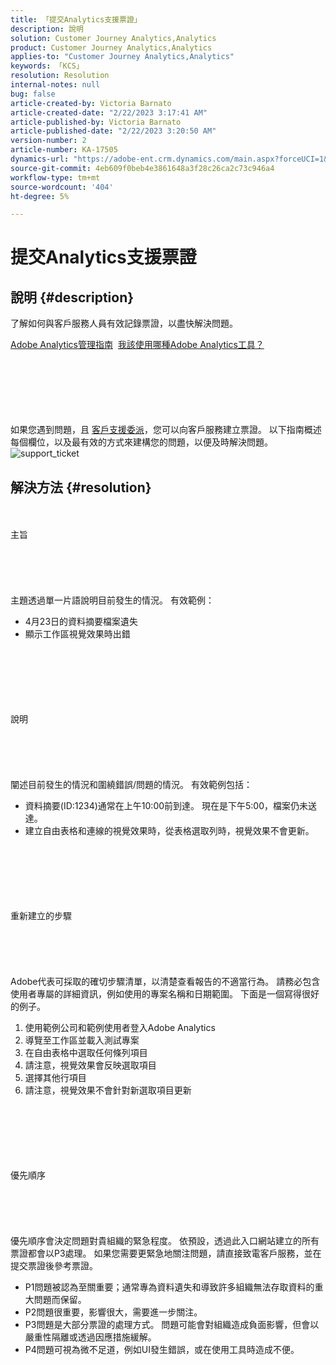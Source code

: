 ```yaml
---
title: 「提交Analytics支援票證」
description: 說明
solution: Customer Journey Analytics,Analytics
product: Customer Journey Analytics,Analytics
applies-to: "Customer Journey Analytics,Analytics"
keywords: 「KCS」
resolution: Resolution
internal-notes: null
bug: false
article-created-by: Victoria Barnato
article-created-date: "2/22/2023 3:17:41 AM"
article-published-by: Victoria Barnato
article-published-date: "2/22/2023 3:20:50 AM"
version-number: 2
article-number: KA-17505
dynamics-url: "https://adobe-ent.crm.dynamics.com/main.aspx?forceUCI=1&pagetype=entityrecord&etn=knowledgearticle&id=64925975-5fb2-ed11-83fe-6045bd0067ea"
source-git-commit: 4eb609f0beb4e3861648a3f28c26ca2c73c946a4
workflow-type: tm+mt
source-wordcount: '404'
ht-degree: 5%

---
```


# 提交Analytics支援票證

## 說明 {#description}


了解如何與客戶服務人員有效記錄票證，以盡快解決問題。



[Adobe Analytics管理指南](https://docs.adobe.com/help/zh-Hant/analytics/admin/home.html)  [我該使用哪種Adobe Analytics工具？](https://docs.adobe.com/help/zh-Hant/analytics/admin/admin-overview/which-analytics-tool.translate.html)


<br><br><br><br> <br><br>
如果您遇到問題，且 [客戶支援委派](https://helpx.adobe.com/experience-cloud/supported-users.html)，您可以向客戶服務建立票證。 以下指南概述每個欄位，以及最有效的方式來建構您的問題，以便及時解決問題。
![support_ticket](https://helpx.adobe.com/content/dam/help/en/analytics/kb/submitting-an-analytics-support-ticket/jcr:content/main-pars/image/support_ticket.png "support_ticket")

## 解決方法 {#resolution}

<br><br>主旨<br><br><br><br> <br><br>
主題透過單一片語說明目前發生的情況。 有效範例：

- 4月23日的資料摘要檔案遺失
- 顯示工作區視覺效果時出錯

<br><br><br><br> <br><br>說明<br><br><br><br> <br><br>
闡述目前發生的情況和圍繞錯誤/問題的情況。 有效範例包括：

- 資料摘要(ID:1234)通常在上午10:00前到達。 現在是下午5:00，檔案仍未送達。
- 建立自由表格和連線的視覺效果時，從表格選取列時，視覺效果不會更新。

<br><br><br><br> <br><br>重新建立的步驟<br><br><br><br> <br><br>
Adobe代表可採取的確切步驟清單，以清楚查看報告的不適當行為。 請務必包含使用者專屬的詳細資訊，例如使用的專案名稱和日期範圍。 下面是一個寫得很好的例子。

1. 使用範例公司和範例使用者登入Adobe Analytics
2. 導覽至工作區並載入測試專案
3. 在自由表格中選取任何條列項目
4. 請注意，視覺效果會反映選取項目
5. 選擇其他行項目
6. 請注意，視覺效果不會針對新選取項目更新

<br><br><br><br> <br><br>優先順序<br><br><br><br> <br><br>
優先順序會決定問題對貴組織的緊急程度。 依預設，透過此入口網站建立的所有票證都會以P3處理。 如果您需要更緊急地關注問題，請直接致電客戶服務，並在提交票證後參考票證。

- P1問題被認為至關重要；通常專為資料遺失和導致許多組織無法存取資料的重大問題而保留。
- P2問題很重要，影響很大，需要進一步關注。
- P3問題是大部分票證的處理方式。 問題可能會對組織造成負面影響，但會以嚴重性隔離或透過因應措施緩解。
- P4問題可視為微不足道，例如UI發生錯誤，或在使用工具時造成不便。

<br><br><br><br>
